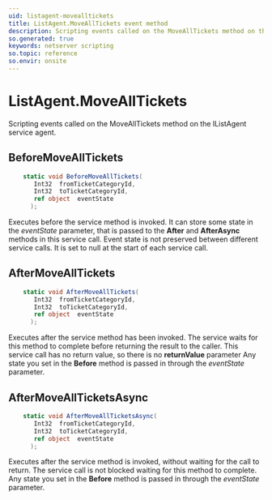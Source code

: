 ```yaml
---
uid: listagent-movealltickets
title: ListAgent.MoveAllTickets event method
description: Scripting events called on the MoveAllTickets method on the ListAgent service agent.
so.generated: true
keywords: netserver scripting
so.topic: reference
so.envir: onsite
---
```

# ListAgent.MoveAllTickets

Scripting events called on the <see cref='M:IListAgent.MoveAllTickets'>MoveAllTickets</see> method on the <see cref='IListAgent'>IListAgent</see>  service agent.

## BeforeMoveAllTickets
```cs
    static void BeforeMoveAllTickets(
       Int32  fromTicketCategoryId,
       Int32  toTicketCategoryId,
       ref object  eventState
      );
```
Executes before the service method is invoked.
It can store some state in the *eventState* parameter, that is passed to the **After** and **AfterAsync** methods in this service call.
Event state is not preserved between different service calls. It is set to null at the start of each service call.
## AfterMoveAllTickets
```cs
    static void AfterMoveAllTickets(
       Int32  fromTicketCategoryId,
       Int32  toTicketCategoryId,
       ref object  eventState
      );
```
Executes after the service method has been invoked. The service waits for this method to complete before returning the result to the caller.
This service call has no return value, so there is no **returnValue** parameter
Any state you set in the **Before** method is passed in through the *eventState* parameter.
## AfterMoveAllTicketsAsync
```cs
    static void AfterMoveAllTicketsAsync(
       Int32  fromTicketCategoryId,
       Int32  toTicketCategoryId,
       ref object  eventState
      );
```
Executes after the service method is invoked, without waiting for the call to return.
The service call is not blocked waiting for this method to complete.
Any state you set in the **Before** method is passed in through the *eventState* parameter.

